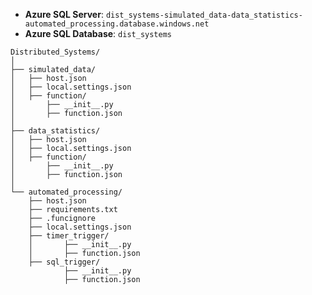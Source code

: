- **Azure SQL Server**: `dist_systems-simulated_data-data_statistics-automated_processing.database.windows.net`
- **Azure SQL Database**: `dist_systems`

```
Distributed_Systems/
│
├── simulated_data/
│   ├── host.json
│   ├── local.settings.json
│   ├── function/
│       ├── __init__.py
│       ├── function.json
│
├── data_statistics/
│   ├── host.json
│   ├── local.settings.json
│   ├── function/
│       ├── __init__.py
│       ├── function.json
│
└── automated_processing/
    ├── host.json
    ├── requirements.txt
    ├── .funcignore
    ├── local.settings.json
    ├── timer_trigger/
    │       ├── __init__.py
    │       ├── function.json
    ├── sql_trigger/
            ├── __init__.py
            ├── function.json
```
